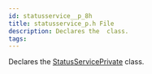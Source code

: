 ```yaml
---
id: statusservice__p_8h
title: statusservice_p.h File
description: Declares the  class.
tags:
---
```

Declares the [StatusServicePrivate](classStatusServicePrivate) class.




